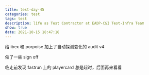 ```yaml
---
title: test-day-45
categories: test
tags: test
description: life as Test Contractor at EADP-C&I Test-Infra Team
show: true
date: 2021-10-15 18:47:18
---
```

给 ibex 和 porpoise 加上了自动探测变化的 audit v4 

催了一些 sign off

临走前发现 fastrun 上的 playercard 总是超时，后面再来看看